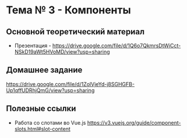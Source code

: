 # Тема № 3 - Компоненты


## Основной теоретический материал	

- Презентация - https://drive.google.com/file/d/1Q6o7QkmrsDtWiCct-NSkD19aWt5HVoMD/view?usp=sharing


## Домашнее задание

https://drive.google.com/file/d/1ZolVjeYd-j8SGHGFB-Up1qffUDRhjQmG/view?usp=sharing


## Полезные ссылки

- Работа со слотами во Vue.js https://v3.vuejs.org/guide/component-slots.html#slot-content

